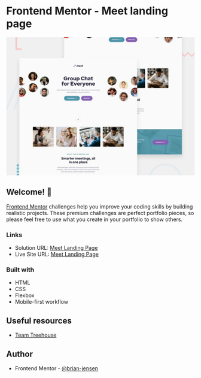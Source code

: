 # Frontend Mentor - Meet landing page

![Design preview for the Meet landing page coding challenge](./preview.jpg)

## Welcome! 👋

[Frontend Mentor](https://www.frontendmentor.io) challenges help you improve your coding skills by building realistic projects. These premium challenges are perfect portfolio pieces, so please feel free to use what you create in your portfolio to show others.

### Links

- Solution URL: [Meet Landing Page](https://github.com/brian-jensen/meet-landing-page)
- Live Site URL: [Meet Landing Page](https://brian-jensen.github.io/meet-landing-page/)

### Built with

- HTML
- CSS
- Flexbox
- Mobile-first workflow

## Useful resources

- [Team Treehouse](https://teamtreehouse.com/)

## Author

- Frontend Mentor - [@brian-jensen](https://www.frontendmentor.io/profile/brian-jensen)